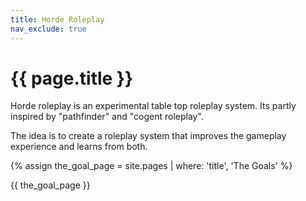 ```yaml
---
title: Horde Roleplay
nav_exclude: true
---
```



# {{ page.title }}

Horde roleplay is an experimental table top roleplay system.
Its partly inspired by "pathfinder" and "cogent roleplay".

The idea is to create a roleplay system that improves the gameplay experience and learns from both.


{% assign the_goal_page = site.pages | where: 'title', 'The Goals' %}

{{ the_goal_page }}


